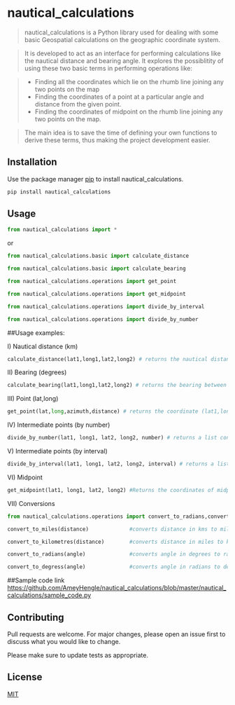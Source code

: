 # nautical_calculations

>nautical_calculations is a Python library used for dealing with some basic Geospatial calculations on the geographic coordinate system. 

>It is developed to act as an interface for performing calculations  like the nautical distance and bearing angle. It explores the possiblitity of using these two basic terms in performing operations like:

>* Finding all the coordinates which lie on the rhumb line joining any two points on the map
>* Finding the coordinates of a point at a particular angle and distance from the given point.
>* Finding the coordinates of midpoint on the rhumb line joining any two points on the map.

>The main idea is to save the time of defining your own functions to derive these terms, thus making the project development easier.


## Installation

Use the package manager [pip](https://pip.pypa.io/en/stable/) to install nautical_calculations.

```bash
pip install nautical_calculations
```

## Usage
```python
from nautical_calculations import *
```
or
```python
from nautical_calculations.basic import calculate_distance

from nautical_calculations.basic import calculate_bearing

from nautical_calculations.operations import get_point

from nautical_calculations.operations import get_midpoint

from nautical_calculations.operations import divide_by_interval

from nautical_calculations.operations import divide_by_number
```
##Usage examples:

I) Nautical distance (km)
```python
calculate_distance(lat1,long1,lat2,long2) # returns the nautical distance (in km) between two coordinates (lat1,long1) and (lat2,long2)
```


II) Bearing (degrees)
```python
calculate_bearing(lat1,long1,lat2,long2) # returns the bearing between two coordinates (lat1,long1) and (lat2,long2)
```


III) Point (lat,long)
```python
get_point(lat,long,azimuth,distance) # returns the coordinate (lat1,long1) at a particular distance and angle (azimuth) from the given point (lat,long)
```


IV) Intermediate points (by number)
```python
divide_by_number(lat1, long1, lat2, long2, number) # returns a list containing all points in between the two specified coordinate pairs (lat-long) given the number value
```

V) Intermediate points (by interval)
```python
divide_by_interval(lat1, long1, lat2, long2, interval) # returns a list containing all points in between the two specified coordinate pairs (lat-long) given the interval value
```

VI) Midpoint
```python
get_midpoint(lat1, long1, lat2, long2) #Returns the coordinates of midpoint on the rhumb line joining the given endpoint coordinates (lat1,long1,lat2,long2)
```

VII) Conversions
```python
from nautical_calculations.operations import convert_to_radians,convert_to_miles,convert_to_kilometres,convert_to_degress
```
```python
convert_to_miles(distance)             #converts distance in kms to miles
```

```python
convert_to_kilometres(distance)        #converts distance in miles to kms
```
```python
convert_to_radians(angle)              #converts angle in degrees to radians
```
```python
convert_to_degress(angle)              #converts angle in radians to degrees
```


##Sample code link
https://github.com/AmeyHengle/nautical_calculations/blob/master/nautical_calculations/sample_code.py
## Contributing
Pull requests are welcome. For major changes, please open an issue first to discuss what you would like to change.

Please make sure to update tests as appropriate.

## License
[MIT](https://choosealicense.com/licenses/mit/)
